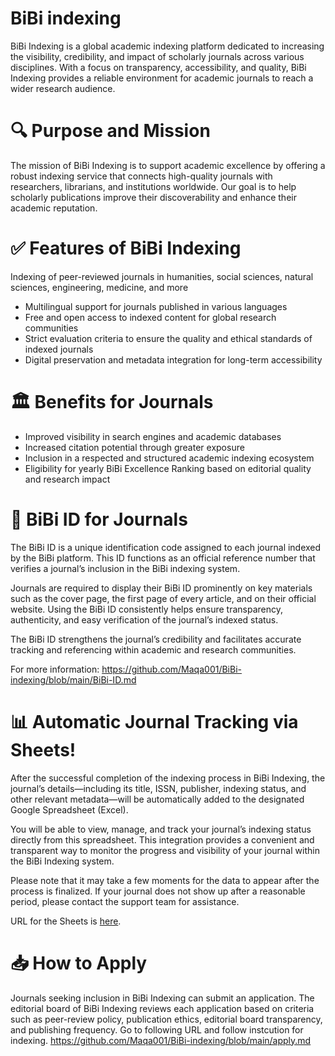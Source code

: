 # BiBi indexing
BiBi Indexing is a global academic indexing platform dedicated to increasing the visibility, credibility, and impact of scholarly journals across various disciplines. With a focus on transparency, accessibility, and quality, BiBi Indexing provides a reliable environment for academic journals to reach a wider research audience.

# 🔍 Purpose and Mission
The mission of BiBi Indexing is to support academic excellence by offering a robust indexing service that connects high-quality journals with researchers, librarians, and institutions worldwide. Our goal is to help scholarly publications improve their discoverability and enhance their academic reputation.

# ✅ Features of BiBi Indexing
Indexing of peer-reviewed journals in humanities, social sciences, natural sciences, engineering, medicine, and more

* Multilingual support for journals published in various languages
* Free and open access to indexed content for global research communities
* Strict evaluation criteria to ensure the quality and ethical standards of indexed journals
* Digital preservation and metadata integration for long-term accessibility

# 🏛️ Benefits for Journals
* Improved visibility in search engines and academic databases
* Increased citation potential through greater exposure
* Inclusion in a respected and structured academic indexing ecosystem
* Eligibility for yearly BiBi Excellence Ranking based on editorial quality and research impact

# 📌 BiBi ID for Journals
The BiBi ID is a unique identification code assigned to each journal indexed by the BiBi platform. This ID functions as an official reference number that verifies a journal’s inclusion in the BiBi indexing system.

Journals are required to display their BiBi ID prominently on key materials such as the cover page, the first page of every article, and on their official website. Using the BiBi ID consistently helps ensure transparency, authenticity, and easy verification of the journal’s indexed status.

The BiBi ID strengthens the journal’s credibility and facilitates accurate tracking and referencing within academic and research communities.

For more information: https://github.com/Maqa001/BiBi-indexing/blob/main/BiBi-ID.md

# 📊 Automatic Journal Tracking via Sheets!
After the successful completion of the indexing process in BiBi Indexing, the journal’s details—including its title, ISSN, publisher, indexing status, and other relevant metadata—will be automatically added to the designated Google Spreadsheet (Excel).

You will be able to view, manage, and track your journal’s indexing status directly from this spreadsheet. This integration provides a convenient and transparent way to monitor the progress and visibility of your journal within the BiBi Indexing system.

Please note that it may take a few moments for the data to appear after the process is finalized. If your journal does not show up after a reasonable period, please contact the support team for assistance.

URL for the Sheets is [here](https://docs.google.com/spreadsheets/d/1GBoEaJaIs_m79RbTXnFSgQSN_ZEqhgfA1u5L1Zzbw84/edit?usp=sharing).

# 📥 How to Apply
Journals seeking inclusion in BiBi Indexing can submit an application. The editorial board of BiBi Indexing reviews each application based on criteria such as peer-review policy, publication ethics, editorial board transparency, and publishing frequency. Go to following URL and follow instcution for indexing. https://github.com/Maqa001/BiBi-indexing/blob/main/apply.md
